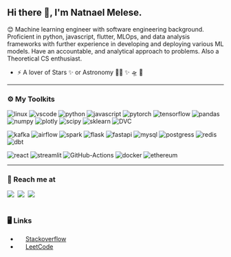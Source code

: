 ## Hi there 👋, I'm Natnael Melese.
😊 Machine learning engineer with software engineering background. Proficient in python, javascript, flutter, MLOps, and data analysis frameworks with further experience in developing and deploying various ML models. Have an accountable, and analytical approach to problems.  Also a Theoretical CS enthusiast.
- ⚡️ A lover of Stars ✨ or Astronomy 👩‍🚀 ✨ 🛸 🌌
---
<!-- 
[![github stats](https://github-readme-stats-deployed-natyrix.vercel.app/api?username=natyrix&count_private=true&show_icons=true&theme=dark)](https://github.com/natyrix)
---
[![Top Langs](https://github-readme-stats-deployed-natyrix.vercel.app/api/top-langs/?username=natyrix&theme=dark&layout=compact)](https://github.com/natyrix)
---
-->
<!-- Machine Learning engineer with 2 years of work experience. Software Engineering background with proficiency
in Python, JavaScript, C#, MLOps, DevOps, SQL, Containerization,and data analysis frameworks with further
experience in the development and deployment of various ML models. Also a Theoretical CS enthusiast. -->

### ⚙️ My Toolkits

![linux][linux-icon] ![vscode][vscode-icon] ![python][python-icon] ![javascript][javascript-icon]
![pytorch][pytorch-icon] ![tensorflow][tensorflow-icon] ![pandas][pandas-icon] ![numpy][numpy-icon] ![plotly][plotly-icon] ![scipy][scipy-icon] ![sklearn][sklearn-icon] ![DVC][dvc-icon]

![kafka][kafka-icon] ![airflow][airflow-icon] ![spark][spark-icon]
![flask][flask-icon] ![fastapi][fast-api-icon] 
![mysql][mysql-icon] ![postgress][postgress-icon] ![redis][redis-icon] ![dbt][dbt-icon]

![react][react-icon] ![streamlit][streamlit-icon]
![GitHub-Actions][github-action-icon] ![docker][docker-icon]
![ethereum][ethereum-icon]

---
### 💬 Reach me at

<a href="https://www.linkedin.com/in/natnael-melese/" target="_blank"><img src="https://img.shields.io/badge/linkedin-0077B5.svg?style=flat&logo=linkedin&logoColor=white"/></a>
&nbsp;<a href="https://twitter.com/natrix277"><img src="https://img.shields.io/badge/twitter-1DA1F2.svg?style=flat&logo=twitter&logoColor=white"/></a>
&nbsp;<a href="https://medium.com/@natnaelmelese" target="_blank"><img src="https://img.shields.io/badge/Medium-12100E?style=flat&logo=medium&logoColor=white"/></a> &nbsp;  
<br />
### 🖥 Links
- <img src="https://cdn.worldvectorlogo.com/logos/stack-overflow.svg" alt="" width="15" height="15"/> [Stackoverflow](https://stackoverflow.com/users/11862354/nathyrix)
- <img src="https://leetcode.com/static/images/LeetCode_logo_rvs.png" width="15" height="15"/> [LeetCode](https://leetcode.com/natyrix/)



[linux-icon]: https://img.shields.io/badge/Linux-FCC624?style=flat&logo=linux&logoColor=black
[vscode-icon]: https://img.shields.io/badge/-Visual%20Studio%20Code-23A9F2?style=flat&logo=Visual%20Studio%20Code&logoColor=white
[github-action-icon]: https://img.shields.io/badge/github%20actions-%232671E5.svg?style=flat&logo=githubactions&logoColor=white

[mysql-icon]: https://img.shields.io/badge/mysql-%2300f.svg?style=flat&logo=mysql&logoColor=white
[postgress-icon]: https://img.shields.io/badge/postgres-%23316192.svg?style=flat&logo=postgresql&logoColor=white
[redis-icon]: https://img.shields.io/badge/redis-%23DD0031.svg?style=flat&logo=redis&logoColor=white

[kafka-icon]: https://img.shields.io/badge/Apache%20Kafka-000?style=flat&logo=apachekafka
[fast-api-icon]: https://img.shields.io/badge/FastAPI-005571?style=flat&logo=fastapi
[flask-icon]: https://img.shields.io/badge/flask-%23000.svg?style=flat&logo=flask&logoColor=white
[react-icon]: https://img.shields.io/badge/react-%2320232a.svg?style=flat&logo=react&logoColor=%2361DAFB
[streamlit-icon]: https://img.shields.io/badge/-Streamlit-05122A?style=flat&logo=Streamlit;
[python-icon]: https://img.shields.io/badge/Python-14354C?style=flat&logo=python&logoColor=white

[javascript-icon]: https://img.shields.io/badge/javascript-%23323330.svg?style=flat&logo=javascript&logoColor=%23F7DF1E

[plotly-icon]: https://img.shields.io/badge/Plotly-%233F4F75.svg?style=flat&logo=plotly&logoColor=white
[pytorch-icon]: https://img.shields.io/badge/PyTorch-%23EE4C2C.svg?style=flat&logo=PyTorch&logoColor=white
[tensorflow-icon]: https://img.shields.io/badge/TensorFlow-%23FF6F00.svg?style=flat&logo=TensorFlow&logoColor=white
[numpy-icon]: https://img.shields.io/badge/numpy-%23013243.svg?style=flat&logo=numpy&logoColor=white
[pandas-icon]: https://img.shields.io/badge/pandas-%23150458.svg?style=flat&logo=pandas&logoColor=white
[sklearn-icon]: https://img.shields.io/badge/scikit--learn-%23F7931E.svg?style=flat&logo=scikit-learn&logoColor=white
[scipy-icon]: https://img.shields.io/badge/SciPy-%230C55A5.svg?style=flat&logo=scipy&logoColor=%white
[dvc-icon]: https://img.shields.io/badge/-DVC-05122A?style=flat&logo=DVC
[dbt-icon]: https://img.shields.io/badge/dbt-FF694B?style=flat&logo=dbt&logoColor=white
[docker-icon]: https://img.shields.io/badge/docker-%230db7ed.svg?style=flat&logo=docker&logoColor=white
[arduino-icon]: https://img.shields.io/badge/-Arduino-00979D?style=flat&logo=Arduino&logoColor=white
[raspberry-pi-icon]: https://img.shields.io/badge/-RaspberryPi-C51A4A?style=flat&logo=Raspberry-Pi
[airflow-icon]: https://img.shields.io/badge/Apache%20Airflow-017CEE?style=flat&logo=Apache%20Airflow&logoColor=white
[spark-icon]: https://img.shields.io/badge/Apache_Spark-FFFFFF?style=flat&logo=apachespark&logoColor=#E35A16
[ethereum-icon]: https://img.shields.io/badge/Ethereum-3C3C3D?style=flat&logo=Ethereum&logoColor=white

<!--
- <img src="https://play-lh.googleusercontent.com/hB9t3Z-mi284_49HA3nAuhO-W5Cyhje7r2P9McdgORoVCd-0SV54c12NMQWLHnqALw" alt="medium" width="15" height="15"/> [Medium Blog](https://medium.com/@natnaelmelese)
- <img src="https://cdn.worldvectorlogo.com/logos/linkedin-icon-2.svg" alt="LinkedIn" width="15" height="15"/> [LinkedIn](https://www.linkedin.com/in/natnael-melese/)
- <img src="https://cdn.worldvectorlogo.com/logos/stack-overflow.svg" alt="LinkedIn" width="15" height="15"/> [Stackoverflow](https://stackoverflow.com/users/11862354/nathyrix)

https://twitter.com/natrix277


**natyrix/natyrix** is a ✨ _special_ ✨ repository because its `README.md` (this file) appears on your GitHub profile.

Here are some ideas to get you started:

- 🔭 I’m currently working on ...
- 🌱 I’m currently learning ...
- 👯 I’m looking to collaborate on ...
- 🤔 I’m looking for help with ...
- 💬 Ask me about ...
- 📫 How to reach me: ...
- 😄 Pronouns: ...
- ⚡ Fun fact: ...
-->
